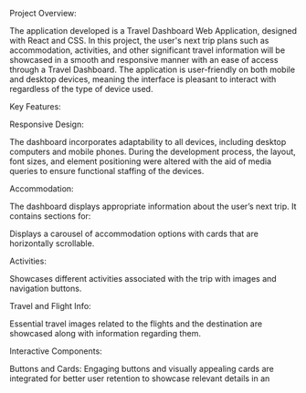 Project Overview:

The application developed is a Travel Dashboard Web Application, designed with React and CSS. In this project, the user's next trip plans such as accommodation, activities, and other significant travel information will be showcased in a smooth and responsive manner with an ease of access through a Travel Dashboard. The application is user-friendly on both mobile and desktop devices, meaning the interface is pleasant to interact with regardless of the type of device used.

Key Features:

Responsive Design:

The dashboard incorporates adaptability to all devices, including desktop computers and mobile phones. During the development process, the layout, font sizes, and element positioning were altered with the aid of media queries to ensure functional staffing of the devices.

Accommodation:

The dashboard displays appropriate information about the user’s next trip. It contains sections for:

Displays a carousel of accommodation options with cards that are horizontally scrollable.

Activities:

Showcases different activities associated with the trip with images and navigation buttons.

Travel and Flight Info:

Essential travel images related to the flights and the destination are showcased along with information regarding them.

Interactive Components:

Buttons and Cards: Engaging buttons and visually appealing cards are integrated for better user retention to showcase relevant details in an

